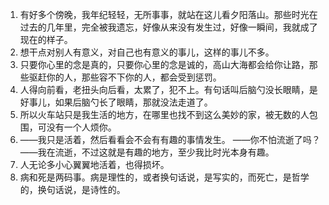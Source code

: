 1. 有好多个傍晚，我年纪轻轻，无所事事，就站在这儿看夕阳落山。那些时光在过去的几年里，完全被我遗忘，好像从来没有发生过，好像一瞬间，我就成了现在的样子。
2. 想干点对别人有意义，对自己也有意义的事儿，这样的事儿不多。
3. 只要你心里的念是真的，只要你心里的念是诚的，高山大海都会给你让路，那些驱赶你的人，那些容不下你的人，都会受到惩罚。
4. 人得向前看，老扭头向后看，太累了，犯不上。有句话叫后脑勺没长眼睛，是好事儿，如果后脑勺长了眼睛，那就没法走道了。
5. 所以火车站只是我生活的地方，在哪里也找不到这么美妙的家，被无数的人包围，可没有一个人烦你。
6. ——我只是活着，然后看看会不会有有趣的事情发生。
——你不怕流逝了吗？
——我在流逝，不过这就是有趣的地方，至少我比时光本身有趣。
7. 人无论多小心翼翼地活着，也得损坏。
8. 病和死是两码事。病是理性的，或者换句话说，是写实的，而死亡，是哲学的，换句话说，是诗性的。